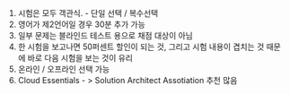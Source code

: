 1. 시험은 모두 객관식. - 단일 선택 / 복수선택
2.  영어가 제2언어일 경우 30분 추가 가능
3. 일부 문제는 블라인드 테스트 용으로 채점 대상이 아님
4. 한 시험을 보고나면 50퍼센트 할인이 되는 것, 그리고 시험 내용이 겹치는 것 때문에 바로 다음 시험을 보는 것이 유리
5. 온라인 / 오프라인 선택 가능 
6. Cloud Essentials - > Solution Architect Assotiation 추천 많음
